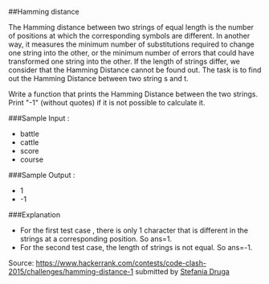 ##Hamming distance

The Hamming distance between two strings of equal length is the number of positions at which the corresponding symbols are different. In another way, it measures the minimum number of substitutions required to change one string into the other, or the minimum number of errors that could have transformed one string into the other. If the length of strings differ, we consider that the Hamming Distance cannot be found out. The task is to find out the Hamming Distance between two string s and t.

Write a function that prints the Hamming Distance between the two strings. Print "-1" (without quotes) if it is not possible to calculate it.

###Sample Input :
* battle
* cattle
* score
* course


###Sample Output :
* 1
* -1

###Explanation

* For the first test case , there is only 1 character that is different in the strings at a corresponding position. So ans=1.
* For the second test case, the length of strings is not equal. So ans=-1.

Source: https://www.hackerrank.com/contests/code-clash-2015/challenges/hamming-distance-1
submitted by [Stefania Druga](https://github.com/stefania11)
